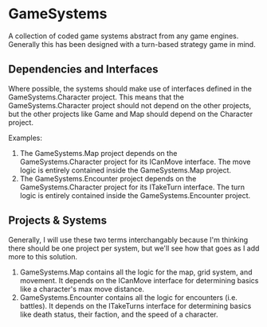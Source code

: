 # GameSystems
A collection of coded game systems abstract from any game engines. Generally this has been designed with a turn-based strategy game in mind.

## Dependencies and Interfaces
Where possible, the systems should make use of interfaces defined in the GameSystems.Character project. This means that the GameSystems.Character project should not depend on the other projects, but the other projects like Game and Map should depend on the Character project.

Examples:
1. The GameSystems.Map project depends on the GameSystems.Character project for its ICanMove interface. The move logic is entirely contained inside the GameSystems.Map project.
2. The GameSystems.Encounter project depends on the GameSystems.Character project for its ITakeTurn interface. The turn logic is entirely contained inside the GameSystems.Encounter project.

## Projects & Systems
Generally, I will use these two terms interchangably because I'm thinking there should be one project per system, but we'll see how that goes as I add more to this solution.

1. GameSystems.Map contains all the logic for the map, grid system, and movement. It depends on the ICanMove interface for determining basics like a character's max move distance.
2. GameSystems.Encounter contains all the logic for encounters (i.e. battles). It depends on the ITakeTurns interface for determining basics like death status, their faction, and the speed of a character.
